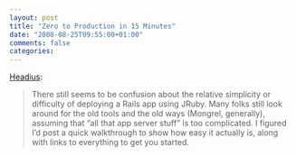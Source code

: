 ```yaml
---
layout: post
title: "Zero to Production in 15 Minutes"
date: "2008-08-25T09:55:00+01:00"
comments: false
categories: 
---
```


<p><a href="http://blog.headius.com/2008/08/zero-to-production-in-15-minutes.html">Headius</a>:</p>

<blockquote>
<p>There still seems to be confusion about the relative simplicity or difficulty of deploying a Rails app using JRuby. Many folks still look around for the old tools and the old ways (Mongrel, generally), assuming that &#8220;all that app server stuff&#8221; is too complicated. I figured I&#8217;d post a quick walkthrough to show how easy it actually is, along with links to everything to get you started.</p>
</blockquote>


